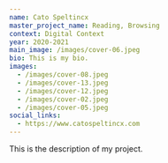 ```yaml
---
name: Cato Speltincx
master_project_name: Reading, Browsing
context: Digital Context
year: 2020-2021
main_image: /images/cover-06.jpeg
bio: This is my bio.
images:
  - /images/cover-08.jpeg
  - /images/cover-13.jpeg
  - /images/cover-12.jpeg
  - /images/cover-02.jpeg
  - /images/cover-05.jpeg
social_links:
  - https://www.catospeltincx.com
---
```

This is the description of my project.